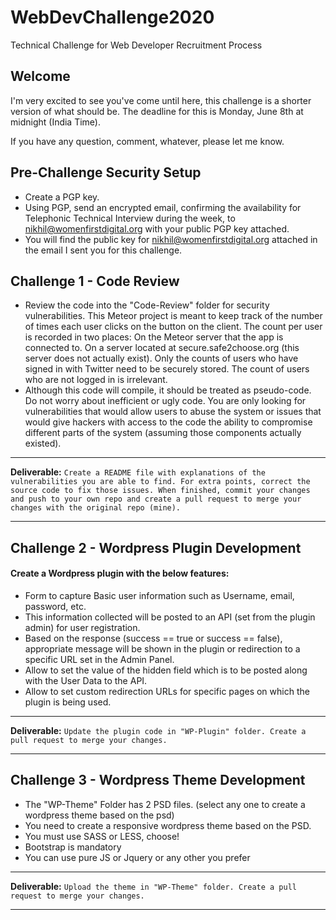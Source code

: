 # WebDevChallenge2020
Technical Challenge for Web Developer Recruitment Process

## Welcome
I'm very excited to see you've come until here, this challenge is a shorter version of what should be. The deadline for this is Monday, June 8th at midnight (India Time).

If you have any question, comment, whatever, please let me know.

## Pre-Challenge Security Setup
* Create a PGP key.
* Using PGP, send an encrypted email, confirming the availability for Telephonic Technical Interview during the week, to nikhil@womenfirstdigital.org with your public PGP key attached.
* You will find the public key for nikhil@womenfirstdigital.org attached in the email I sent you for this challenge.

## Challenge 1 - Code Review
* Review the code into the "Code-Review" folder for security vulnerabilities. This Meteor project is meant to keep track of the number of times each user clicks on the button on the client. The count per user is recorded in two places: On the Meteor server that the app is connected to. On a server located at secure.safe2choose.org (this server does not actually exist).
Only the counts of users who have signed in with Twitter need to be securely stored. The count of users who are not logged in is irrelevant.
* Although this code will compile, it should be treated as pseudo-code. Do not worry about inefficient or ugly code. You are only looking for vulnerabilities that would allow users to abuse the system or issues that would give hackers with access to the code the ability to compromise different parts of the system (assuming those components actually existed).
***
**Deliverable:** `Create a README file with explanations of the vulnerabilities you are able to find. For extra points, correct the source code to fix those issues. When finished, commit your changes and push to your own repo and create a pull request to merge your changes with the original repo (mine).`
***

## Challenge 2 - Wordpress Plugin Development
#### Create a Wordpress plugin with the below features: 
* Form to capture Basic user information such as Username, email, password, etc.
* This information collected will be posted to an API (set from the plugin admin) for user registration.
* Based on the response (success == true or success == false), appropriate message will be shown in the plugin or redirection to a specific URL set in the Admin Panel.
* Allow to set the value of the hidden field which is to be posted along with the User Data to the API. 
* Allow to set custom redirection URLs for specific pages on which the plugin is being used.
***
**Deliverable:** `Update the plugin code in "WP-Plugin" folder. Create a pull request to merge your changes.` 
***

## Challenge 3 - Wordpress Theme Development
* The "WP-Theme" Folder has 2 PSD files. (select any one to create a wordpress theme based on the psd) 
* You need to create a responsive wordpress theme based on the PSD.
* You must use SASS or LESS, choose!
* Bootstrap is mandatory
* You can use pure JS or Jquery or any other you prefer
***
**Deliverable:**  `Upload the theme in "WP-Theme" folder. Create a pull request to merge your changes.`
***
